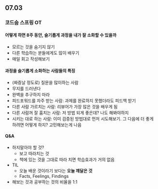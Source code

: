 ## 07.03

### 코드숨 스프링 OT 

#### 어떻게 하면 8주 동안, 슬기롭게 과정을 내가 잘 소화할 수 있을까

- 모르는 것을 숨기지 않기 
- 다른 학습하는 분들에게도 많이 배우기 
- 매일 회고 작성해보기

#### 과정을 슬기롭게 소화하는 사람들의 특징

- (짜증날 정도로) 질문을 많이하는 사람
- 무지를 드러낸다
- 완벽을 추구하지 마라
- 피드포워드를 자주 받는 사람: 과제를 완료하지 못했더라도 피드백 받기
- 다른 사람 가르치는 사람: 리뷰어가 가장 많은 것을 배우게 됨
- 다른 사람꺼 잘 훔치는 사람: 저 방법 되게 좋은데? 나도 해봐야하지
- 시키는 대로 하는 사람: 이미 검증된 방법대로 먼저 시도해보기. 그 다음에 더 좋게하려면 어떻게 하지? 고민해보는게 나음

#### Q&A

- 하지말아야 할 것?
  - 보고 따라치는 것
  - 책에 있는 것을 그대로 따라 치면 학습효과가 거의 없음
- TIL
  - 오늘 배운 것이라기 보다는 **오늘 꺠달은 것**
  - Facts, Feelings, Findings
- 해보는 것과 공부하는 것의 비율을 1:1
